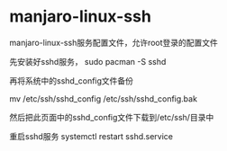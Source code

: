 # manjaro-linux-ssh

manjaro-linux-ssh服务配置文件，允许root登录的配置文件

先安装好sshd服务，
sudo pacman -S sshd

再将系统中的sshd_config文件备份

mv /etc/ssh/sshd_config /etc/ssh/sshd_config.bak

然后把此页面中的sshd_config文件下载到/etc/ssh/目录中

重启sshd服务
 systemctl restart sshd.service
